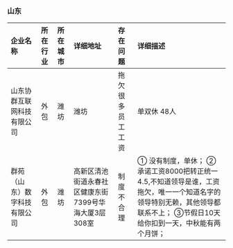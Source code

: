 ### 山东  
| 企业名称 | 所在行业 | 所在城市 | 详细地址 | 存在问题 | 详细描述 |
| :----- | :------ | :------ | :------ | :----- | :------ |
|山东协群互联网科技有限公司|外包|潍坊|潍坊|拖欠很多员工工资|单双休 48人|
|群苑（山东）数字科技有限公司|外包|潍坊|高新区清池街道永春社区健康东街7399号华海大厦3层308室|制度不合理| ① 没有制度，单休；  ②承诺工资8000把转正统一4.5,不知道领导是谁，工资拖欠，唯一一个知道名字的领导特别无赖，其他领导都联系不上；  ③节假日10天给你扣到一天，中秋能有两个月饼；|